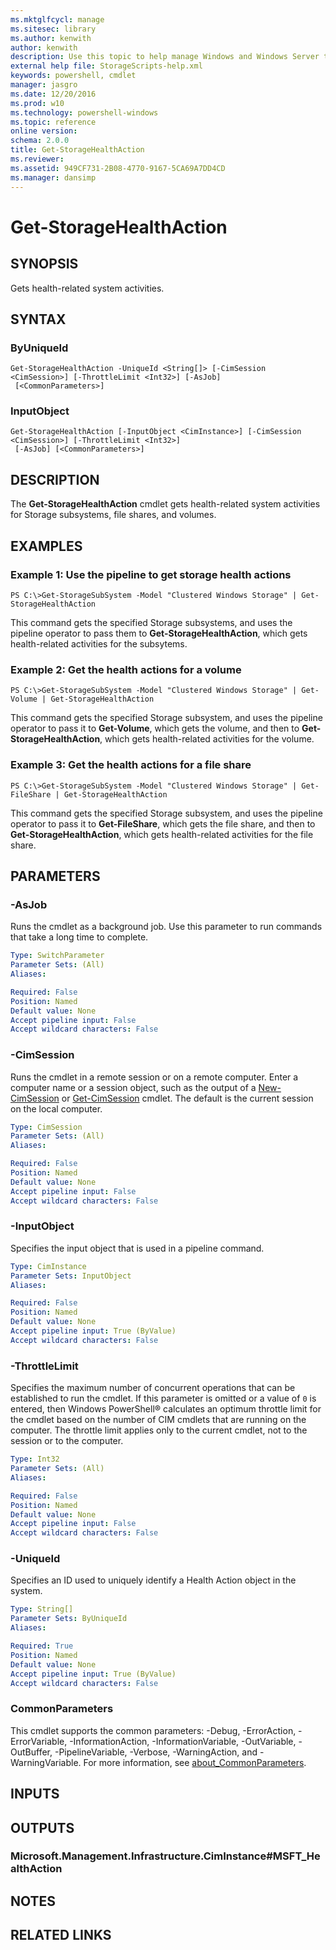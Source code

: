 ```yaml
---
ms.mktglfcycl: manage
ms.sitesec: library
ms.author: kenwith
author: kenwith
description: Use this topic to help manage Windows and Windows Server technologies with Windows PowerShell.
external help file: StorageScripts-help.xml
keywords: powershell, cmdlet
manager: jasgro
ms.date: 12/20/2016
ms.prod: w10
ms.technology: powershell-windows
ms.topic: reference
online version: 
schema: 2.0.0
title: Get-StorageHealthAction
ms.reviewer:
ms.assetid: 949CF731-2B08-4770-9167-5CA69A7DD4CD
ms.manager: dansimp
---
```


# Get-StorageHealthAction

## SYNOPSIS
Gets health-related system activities.

## SYNTAX

### ByUniqueId
```
Get-StorageHealthAction -UniqueId <String[]> [-CimSession <CimSession>] [-ThrottleLimit <Int32>] [-AsJob]
 [<CommonParameters>]
```

### InputObject
```
Get-StorageHealthAction [-InputObject <CimInstance>] [-CimSession <CimSession>] [-ThrottleLimit <Int32>]
 [-AsJob] [<CommonParameters>]
```

## DESCRIPTION
The **Get-StorageHealthAction** cmdlet gets health-related system activities for Storage subsystems, file shares, and volumes.

## EXAMPLES

### Example 1: Use the pipeline to get storage health actions
```
PS C:\>Get-StorageSubSystem -Model "Clustered Windows Storage" | Get-StorageHealthAction
```

This command gets the specified Storage subsystems, and uses the pipeline operator to pass them to **Get-StorageHealthAction**, which gets health-related activities for the subsytems.

### Example 2: Get the health actions for a volume
```
PS C:\>Get-StorageSubSystem -Model "Clustered Windows Storage" | Get-Volume | Get-StorageHealthAction
```

This command gets the specified Storage subsystem, and uses the pipeline operator to pass it to **Get-Volume**, which gets the volume, and then to **Get-StorageHealthAction**, which gets health-related activities for the volume.

### Example 3: Get the health actions for a file share
```
PS C:\>Get-StorageSubSystem -Model "Clustered Windows Storage" | Get-FileShare | Get-StorageHealthAction
```

This command gets the specified Storage subsystem, and uses the pipeline operator to pass it to **Get-FileShare**, which gets the file share, and then to **Get-StorageHealthAction**, which gets health-related activities for the file share.

## PARAMETERS

### -AsJob
Runs the cmdlet as a background job. Use this parameter to run commands that take a long time to complete.

```yaml
Type: SwitchParameter
Parameter Sets: (All)
Aliases: 

Required: False
Position: Named
Default value: None
Accept pipeline input: False
Accept wildcard characters: False
```

### -CimSession
Runs the cmdlet in a remote session or on a remote computer.
Enter a computer name or a session object, such as the output of a [New-CimSession](http://go.microsoft.com/fwlink/p/?LinkId=227967) or [Get-CimSession](http://go.microsoft.com/fwlink/p/?LinkId=227966) cmdlet.
The default is the current session on the local computer.

```yaml
Type: CimSession
Parameter Sets: (All)
Aliases: 

Required: False
Position: Named
Default value: None
Accept pipeline input: False
Accept wildcard characters: False
```

### -InputObject
Specifies the input object that is used in a pipeline command.

```yaml
Type: CimInstance
Parameter Sets: InputObject
Aliases: 

Required: False
Position: Named
Default value: None
Accept pipeline input: True (ByValue)
Accept wildcard characters: False
```

### -ThrottleLimit
Specifies the maximum number of concurrent operations that can be established to run the cmdlet.
If this parameter is omitted or a value of `0` is entered, then Windows PowerShell® calculates an optimum throttle limit for the cmdlet based on the number of CIM cmdlets that are running on the computer.
The throttle limit applies only to the current cmdlet, not to the session or to the computer.

```yaml
Type: Int32
Parameter Sets: (All)
Aliases: 

Required: False
Position: Named
Default value: None
Accept pipeline input: False
Accept wildcard characters: False
```

### -UniqueId
Specifies an ID used to uniquely identify a Health Action object in the system.

```yaml
Type: String[]
Parameter Sets: ByUniqueId
Aliases: 

Required: True
Position: Named
Default value: None
Accept pipeline input: True (ByValue)
Accept wildcard characters: False
```

### CommonParameters
This cmdlet supports the common parameters: -Debug, -ErrorAction, -ErrorVariable, -InformationAction, -InformationVariable, -OutVariable, -OutBuffer, -PipelineVariable, -Verbose, -WarningAction, and -WarningVariable. For more information, see [about_CommonParameters](http://go.microsoft.com/fwlink/?LinkID=113216).

## INPUTS

## OUTPUTS

### Microsoft.Management.Infrastructure.CimInstance#MSFT_HealthAction

## NOTES

## RELATED LINKS

